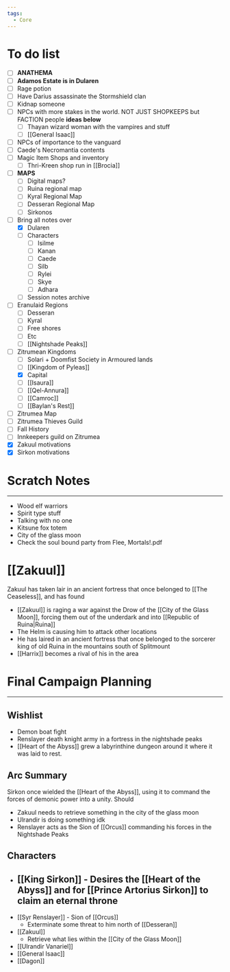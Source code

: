 ```yaml
---
tags:
  - Core
---
```

# To do list
- [ ] **ANATHEMA**
- [ ] **Adamos Estate is in Dularen**
- [ ] Rage potion
- [ ] Have Darius assassinate the Stormshield clan
- [ ] Kidnap someone
- [ ] NPCs with more stakes in the world. NOT JUST SHOPKEEPS but FACTION people **ideas below**
	- [ ] Thayan wizard woman with the vampires and stuff
	- [ ] [[General Isaac]]
- [ ] NPCs of importance to the vanguard
- [ ] Caede's Necromantia contents
- [ ] Magic Item Shops and inventory
	- [ ] Thri-Kreen shop run in [[Brocia]]
- [ ] **MAPS**
	- [ ] Digital maps?
	- [ ] Ruina regional map
	- [ ] Kyral Regional Map
	- [ ] Desseran Regional Map
	- [ ] Sirkonos
- [ ] Bring all notes over
	- [x] Dularen
	- [ ] Characters
		- [ ] Isilme
		- [ ] Kanan
		- [ ] Caede
		- [ ] Silb
		- [ ] Rylei
		- [ ] Skye
		- [ ] Adhara
	- [ ] Session notes archive
- [ ] Eranulaid Regions
	- [ ] Desseran
	- [ ] Kyral
	- [ ] Free shores
	- [ ] Etc
	- [ ] [[Nightshade Peaks]]
- [ ] Zitrumean Kingdoms
	- [ ] Solari + Doomfist Society in Armoured lands
	- [ ] [[Kingdom of Pyleas]]
	- [x] Capital
	- [ ] [[Isaura]]
	- [ ] [[Qel-Annura]]
	- [ ] [[Camroc]]
	- [ ] [[Baylan's Rest]]
- [ ] Zitrumea Map
- [ ] Zitrumea Thieves Guild
- [ ] Fall History
- [ ] Innkeepers guild on Zitrumea
- [x] Zakuul motivations
- [x] Sirkon motivations
# Scratch Notes
---
- Wood elf warriors
- Spirit type stuff
- Talking with no one
- Kitsune fox totem
- City of the glass moon
- Check the soul bound party from Flee, Mortals!.pdf
# [[Zakuul]]
Zakuul has taken lair in an ancient fortress that once belonged to [[The Ceaseless]], and has found
- [[Zakuul]] is raging a war against the Drow of the [[City of the Glass Moon]], forcing them out of the underdark and into [[Republic of Ruina|Ruina]]
- The Helm is causing him to attack other locations
- He has laired in an ancient fortress that once belonged to the sorcerer king of old Ruina in the mountains south of Splitmount
- [[Harrix]] becomes a rival of his in the area
# Final Campaign Planning
---
## Wishlist
- Demon boat fight
- Renslayer death knight army in a fortress in the nightshade peaks
- [[Heart of the Abyss]] grew a labyrinthine dungeon around it where it was laid to rest.
## Arc Summary
Sirkon once wielded the [[Heart of the Abyss]], using it to command the forces of demonic power into a unity. Should 
- Zakuul needs to retrieve something in the city of the glass moon
- Ulrandir is doing something idk
- Renslayer acts as the Sion of [[Orcus]] commanding his forces in the Nightshade Peaks
## Characters
- [[King Sirkon]] - Desires the [[Heart of the Abyss]] and for [[Prince Artorius Sirkon]] to claim an eternal throne
	- 
- [[Syr Renslayer]] - Sion of [[Orcus]]
	- Exterminate some threat to him north of [[Desseran]]
- [[Zakuul]]
	- Retrieve what lies within the [[City of the Glass Moon]]
- [[Ulrandir Vanariel]]
- [[General Isaac]]
- [[Dagon]]